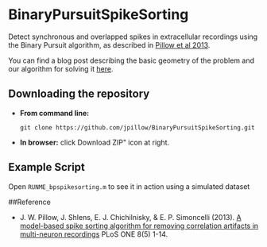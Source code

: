 BinaryPursuitSpikeSorting
=========================

Detect synchronous and overlapped spikes in extracellular recordings
using the Binary Pursuit algorithm, as described in
[Pillow et al 2013](http://pillowlab.cps.utexas.edu/pubs/abs_Pillow_PLOSONE13.html).

You can find a blog post describing the basic geometry of the problem
and our algorithm for solving it
[here](https://pillowlab.wordpress.com/tag/spike-sorting/).

Downloading the repository
------------

- **From command line:**

     ```git clone https://github.com/jpillow/BinaryPursuitSpikeSorting.git```

- **In browser:**   click Download ZIP" icon at right.


Example Script
-
Open ``RUNME_bpspikesorting.m`` to see it in action using a simulated
dataset

##Reference

- J. W. Pillow, J. Shlens, E. J. Chichilnisky, & E. P. Simoncelli
 (2013).
 [A model-based spike sorting algorithm for removing correlation artifacts in multi-neuron recordings](http://pillowlab.cps.utexas.edu/pubs/abs_Pillow_PLOSONE13.html) PLoS ONE 8(5) 1-14.
